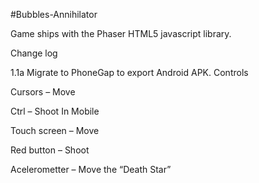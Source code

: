 #Bubbles-Annihilator

Game ships with the Phaser HTML5 javascript library.

Change log

1.1a Migrate to PhoneGap to export Android APK.
Controls

Cursors – Move

Ctrl – Shoot
In Mobile

Touch screen – Move

Red button – Shoot

Acelerometter – Move the “Death Star”
